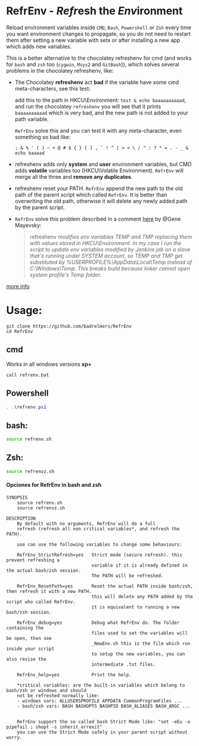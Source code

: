 # RefrEnv - *Refr*esh the *Env*ironment
Reload environment variables inside `CMD`, `Bash`, `Powershell` or `Zsh` every time you want environment changes to propagate, so you do not need to restart them after setting a new variable with setx or after installing a new app which adds new variables.

This is a better alternative to the chocolatey refreshenv for cmd (and works for `bash` and `zsh` too (`cygwin`, `Msys2` and `GitBash`)), which solves several problems in the chocolatey refreshenv, like:
 - The Chocolatey **refreshenv** act **bad** if the variable have some
   cmd meta-characters, see this test:
   
   add this to the path in HKCU\Environment: `test & echo baaaaaaaaaad`,
   and run the chocolatey `refreshenv` you will see that it prints
   `baaaaaaaaaad` which is very bad, and the new path is not added to
   your path variable.
   
   `RefrEnv` solve this and you can test it with any meta-character, even something so bad like: 
   ```
   ; & % ' ( ) ~ + @ # $ { } [ ] , ` ! ^ | > < \ / " : ? * = . - _ & echo baaaad
   ```
 - refreshenv adds only **system** and **user**
   environment variables, but CMD adds **volatile** variables too
   (HKCU\Volatile Environment). `RefrEnv` will merge all the three and
   **remove any duplicates**.

 - refreshenv reset your PATH. `RefrEnv` append the new path to the
   old path of the parent script which called `RefrEnv`. It is better
   than overwriting the old path, otherwise it will delete any newly
   added path by the parent script.

 - `RefrEnv` solve this problem described in a comment [here][1] by @Gene Mayevsky: 
     > refreshenv *modifies env variables TEMP and TMP replacing them with values stored in HKCU\Environment. In my case I run the script to update env variables modified by Jenkins job on a slave that's running under SYSTEM account, so TEMP and TMP get substituted by %USERPROFILE%\AppData\Local\Temp instead of C:\Windows\Temp. This breaks build because linker cannot open system profile's Temp folder.*

[more info][2]

# Usage:
```batch
git clone https://github.com/badrelmers/RefrEnv
cd RefrEnv
```

## cmd
Works in all windows versions **xp+**

```batch
call refrenv.bat
```

## Powershell
```powershell
. .\refrenv.ps1
```

## bash:
```bash
source refrenv.sh
```

## Zsh:
```bash
source refrenvz.sh
```
#### Opciones for RefrEnv in bash and zsh 
```
SYNOPSIS
    source refrenv.sh
    source refrenvz.sh

DESCRIPTION
    By default with no arguments, RefrEnv will do a full 
    refresh (refresh all non critical variables*, and refresh the PATH).

    use can use the following variables to change some behaviours:
    
    RefrEnv_StrictRefresh=yes   Strict mode (secure refresh). this prevent refreshing a
                                variable if it is already defined in the actual bash/zsh session. 
                                The PATH will be refreshed.
                                
    RefrEnv_ResetPath=yes       Reset the actual PATH inside bash/zsh, then refresh it with a new PATH.
                                this will delete any PATH added by the script who called RefrEnv. 
                                it is equivalent to running a new bash/zsh session.

    RefrEnv_debug=yes           Debug what RefrEnv do. The folder containing the 
                                files used to set the variables will be open, then see 
                                _NewEnv.sh this is the file which run inside your script
                                to setup the new variables, you can also revise the 
                                intermediate .txt files.
                              
    RefrEnv_help=yes            Print the help.

    *critical variables: are the built-in variables which belong to bash/zsh or windows and should 
    not be refreshed normally like:
    - windows vars: ALLUSERSPROFILE APPDATA CommonProgramFiles ...
    - bash/zsh vars: BASH BASHOPTS BASHPID BASH_ALIASES BASH_ARGC ...
    
    
    RefrEnv support the so called bash Strict Mode like: "set -eEu -o pipefail ; shopt -s inherit_errexit"
    you can use the Strict Mode safely in your parent script without worry.

```
 


  [1]: https://stackoverflow.com/questions/171588/is-there-a-command-to-refresh-environment-variables-from-the-command-prompt-in-w
  [2]: https://stackoverflow.com/questions/171588/is-there-a-command-to-refresh-environment-variables-from-the-command-prompt-in-w

